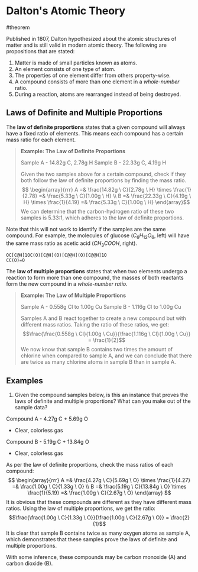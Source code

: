 # Dalton's Atomic Theory
#theorem

Published in 1807, Dalton hypothesized about the atomic structures of matter and is still valid in modern atomic theory. The following are propositions that are stated:

1. Matter is made of small particles known as atoms.
2. An element consists of one type of atom.
3. The properties of one element differ from others property-wise.
4. A compound consists of more than one element in a *whole-number* ratio.
5. During a reaction, atoms are rearranged instead of being destroyed.

## Laws of Definite and Multiple Proportions

The **law of definite proportions** states that a given compound will always have a fixed ratio of elements. This means each compound has a certain mass ratio for each element.

> **Example: The Law of Definite Proportions**
> 
> Sample A - 14.82g C, 2.78g H
> Sample B - 22.33g C, 4.19g H
> 
> Given the two samples above for a certain compound, check if they both follow the law of definite proportions by finding the mass ratio.
> $$
\begin{array}{rrr}
A =& \frac{14.82g \ C}{2.78g \ H} \times \frac{1}{2.78} =& \frac{5.33g \ C}{1.00g \ H} \\
B =& \frac{22.33g \ C}{4.19g \ H} \times \frac{1}{4.19} =& \frac{5.33g \ C}{1.00g \ H}
\end{array}$$
> We can determine that the carbon-hydrogen ratio of these two samples is 5.33:1, which adheres to the law of definite proportions.

Note that this will not work to identify if the samples are the same compound. For example, the molecules of glucose ($C_6H_{12}O_6$, left) will have the same mass ratio as acetic acid ($CH_3COOH$, right).

```smiles
OC[C@H]1OC(O)[C@H](O)[C@@H](O)[C@@H]1O
CC(O)=O
```

The **law of multiple proportions** states that when two elements undergo a reaction to form more than one compound, the masses of both reactants form the new compound in a *whole-number ratio*.

> **Example: The Law of Multiple Proportions**
> 
> Sample A - 0.558g Cl to 1.00g Cu
> Sample B - 1.116g Cl to 1.00g Cu
> 
> Samples A and B react together to create a new compound but with different mass ratios. Taking the ratio of these ratios, we get:
> $$\frac{\frac{0.558g \ Cl}{1.00g \ Cu}}{\frac{1.116g \ Cl}{1.00g \ Cu}} = \frac{1}{2}$$
> We now know that sample B contains two times the amount of chlorine when compared to sample A, and we can conclude that there are twice as many chlorine atoms in sample B than in sample A.

## Examples

1. Given the compound samples below, is this an instance that proves the laws of definite and multiple proportions? What can you make out of the sample data?

Compound A - 4.27g C + 5.69g O
- Clear, colorless gas

Compound B - 5.19g C + 13.84g O
- Clear, colorless gas

As per the law of definite proportions, check the mass ratios of each compound:
$$
\begin{array}{rrr}
A =& \frac{4.27g \ C}{5.69g \ O} \times \frac{1}{4.27} =& \frac{1.00g \ C}{1.33g \ O} \\
B =& \frac{5.19g \ C}{13.84g \ O} \times \frac{1}{5.19} =& \frac{1.00g \ C}{2.67g \ O}
\end{array}
$$
It is obvious that these compounds are different as they have different mass ratios. Using the law of multiple proportions, we get the ratio:
$$\frac{\frac{1.00g \ C}{1.33g \ O}}{\frac{1.00g \ C}{2.67g \ O}} = \frac{2}{1}$$
It is clear that sample B contains twice as many oxygen atoms as sample A, which demonstrates that these samples prove the laws of definite and multiple proportions.

With some inference, these compounds may be carbon monoxide (A) and carbon dioxide (B).